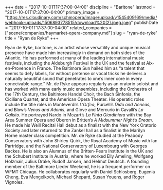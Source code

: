 +++
date = "2017-10-01T17:37:00-04:00"
discipline = "Baritone"
lastmod = "2017-10-01T17:37:00-04:00"
primary_image = "https://res.cloudinary.com/schmopera/image/upload/v1545409169/media/webhook-uploads/1506893778515/download%20(2).jpeg.jpeg"
publishDate = "2017-10-01T17:37:00-04:00"
related_companies = ["scene/companies/haymarket-opera-company.md"]
slug = "ryan-de-ryke"
title = "Ryan de Ryke"
+++

Ryan de Ryke, baritone, is an artist whose versatility and unique musical presence have made him increasingly in demand on both sides of the Atlantic. He has performed at many of the leading international music festivals, including the Aldeburgh Festival in the UK and the festival at Aix-en-Provence in France. The Baltimore Sun hailed him as “a talent that seems to defy labels, for without pretense or vocal tricks he delivers a naturally beautiful sound that penetrates to one’s inner core in every conceivable range.” Mr. de Ryke  appears regularly as an oratorio soloist and has worked with many early music ensembles, including the Orchestra of the 17th Century, the Baltimore Handel Choir, the Bach Sinfonia, the Ciciliana Quartet, and the American Opera Theater. His operatic roles include the title roles in Monteverdi’s *L’Orfeo*, Purcell’s *Dido and Aeneas*, and Blow’s *Venus and Adonis*, and Giove and Mercurio in Cavalli’s *La Calisto*. He portrayed Nardo in Mozart’s *La Finta Giardiniera* with the Bay Area Summer Opera and  Oberon in Britten’s *A Midsummer Night’s Dream*. He made his Weill Recital Hall debut as a finalist with the New York Oratorio Society and later returned to the Zankel hall as a finalist in the Marilyn Horne master class competition. Mr. de Ryke studied at the Peabody Conservatory with John Shirley-Quirk, the Royal Academy of Music with Ian Partridge, and the National Conservatory of Luxembourg with Georges Backes. He is also an Alumnus of the Britten-Pears Institute in the UK and the Schubert Institute in Austria, where he worked Elly Ameling, Wolfgang Holzmair, Julius Drake, Rudolf Jansen, and Helmut Deutsch. A founding member of the Baltimore Lieder Weekend, he is a frequent performer on WFMT Chicago. He collaborates regularly with Daniel Schlosberg, Eugenia Cheng, Eva Mengelkoch, Michael Shepard, Susan Youens, and Roger Vignoles.

